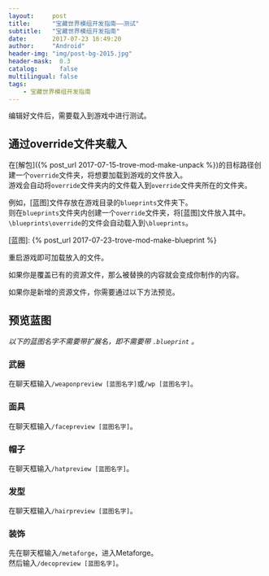 ```yaml
---
layout:     post
title:      "宝藏世界模组开发指南——测试"
subtitle:   "宝藏世界模组开发指南"
date:       2017-07-23 16:49:20
author:     "Android"
header-img: "img/post-bg-2015.jpg"
header-mask:  0.3
catalog:      false
multilingual: false
tags:
    - 宝藏世界模组开发指南
---
```

编辑好文件后，需要载入到游戏中进行测试。

## 通过override文件夹载入
在[解包]({% post_url 2017-07-15-trove-mod-make-unpack %})的目标路径创建一个`override`文件夹，将想要加载到游戏的文件放入。  
游戏会自动将`override`文件夹内的文件载入到`override`文件夹所在的文件夹。
  
例如，[蓝图]文件存放在游戏目录的`blueprints`文件夹下。  
则在`blueprints`文件夹内创建一个`override`文件夹，将[蓝图]文件放入其中。  
`\blueprints\override`的文件会自动载入到`\blueprints`。

[蓝图]: {% post_url 2017-07-23-trove-mod-make-blueprint %}

重启游戏即可加载放入的文件。
  
如果你是覆盖已有的资源文件，那么被替换的内容就会变成你制作的内容。

如果你是新增的资源文件，你需要通过以下方法预览。

## 预览蓝图
*以下的蓝图名字不需要带扩展名，即不需要带 `.blueprint` 。*

### 武器
在聊天框输入`/weaponpreview [蓝图名字]`或`/wp [蓝图名字]`。

### 面具
在聊天框输入`/facepreview [蓝图名字]`。

### 帽子
在聊天框输入`/hatpreview [蓝图名字]`。

### 发型
在聊天框输入`/hairpreview [蓝图名字]`。

### 装饰
先在聊天框输入`/metaforge`，进入Metaforge。  
然后输入`/decopreview [蓝图名字]`。

